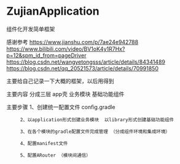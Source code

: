 # ZujianApplication
组件化开发简单框架

感谢参考  https://www.jianshu.com/p/7ae24e942788  
         https://www.bilibili.com/video/BV1oK4y1R7Hx?p=12&spm_id_from=pageDriver
         https://blog.csdn.net/wangyetongsss/article/details/84341489
          https://blog.csdn.net/qq_20521573/article/details/70991850
         
         
主要给自己记录一下大概的框架，以后用得到

主要内容   分成三层   app壳  业务模块  基础功能组件



主要步骤  1、创建统一配置文件 config.gradle

         2、以application形式创建业务模块  以library形式创建基础功能组件  
         
         3、在各个模块的gradle配置文件完成管理 （分成组件环境和集成环境）
         
         4、配置manifest文件
         
         5、配置ARouter （模块间通信）


